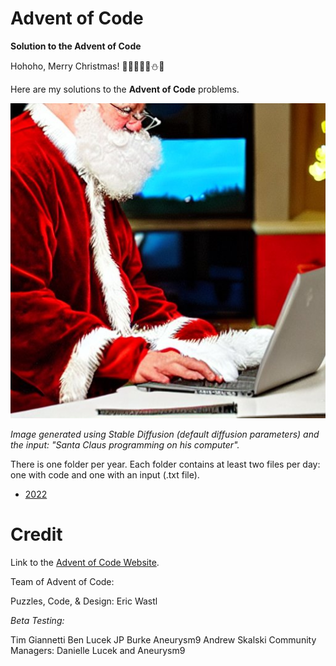 # Advent of Code

**Solution to the Advent of Code**

Hohoho, Merry Christmas! 🎅🤶🎄🦌🎁⛄👼

Here are my solutions to the **Advent of Code** problems.

![alt text](https://github.com/AdrienC21/adventofcode/blob/master/santa.jpg?raw=true)

*Image generated using Stable Diffusion (default diffusion parameters) and the input: "Santa Claus programming on his computer".*

There is one folder per year. Each folder contains at least two files per day: one with code and one with an input (.txt file).

- [2022](adventofcode/tree/master/2022)

# Credit

Link to the [Advent of Code Website](https://adventofcode.com/).

Team of Advent of Code:

Puzzles, Code, & Design: Eric Wastl

*Beta Testing:*

Tim Giannetti
Ben Lucek
JP Burke
Aneurysm9
Andrew Skalski
Community Managers: Danielle Lucek and Aneurysm9
